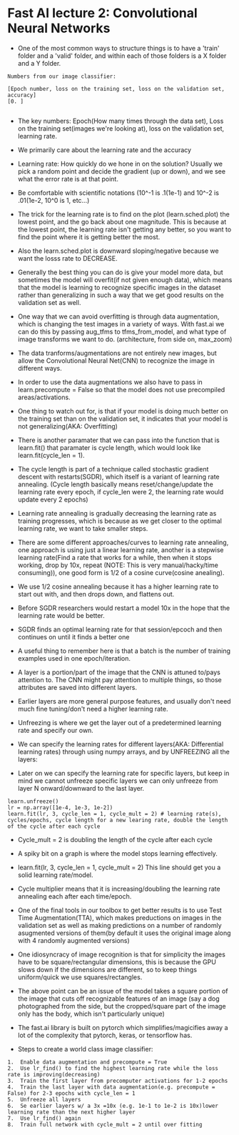 # Fast AI lecture 2: Convolutional Neural Networks


* One of the most common ways to structure things is to have a 'train' folder and a 'valid' folder, and within each of those folders is a X folder and a Y folder.  

```
Numbers from our image classifier:

[Epoch number, loss on the training set, loss on the validation set, accuracy]
[0. ]


```

* The key numbers: Epoch(How many times through the data set), Loss on the training set(images we're looking at), loss on the validation set, learning rate.

* We primarily care about the learning rate and the accuracy

* Learning rate: How quickly do we hone in on the solution?  Usually we pick a random point and decide the gradient (up or down), and we see what the error rate is at that point.  

* Be comfortable with scientific notations (10^-1 is .1(1e-1) and 10^-2 is .01(1e-2, 10^0 is 1, etc...)

* The trick for the learning rate is to find on the plot (learn.sched.plot) the lowest point, and the go back about one magnitude.  This is because at the lowest point, the learning rate isn't getting any better, so you want to find the point where it is getting better the most.  

* Also the learn.sched.plot is downward sloping/negative because we want the losss rate to DECREASE.

* Generally the best thing you can do is give your model more data, but sometimes the model will overfit(if not given enough data), which means that the model is learning to recognize specific images in the dataset rather than generalizing in such a way that we get good results on the validation set as well.  

* One way that we can avoid overfitting is through data augmentation, which is changing the test images in a variety of ways.  With fast.ai we can do this by passing aug_tfms to tfms_from_model, and what type of image transforms we want to do.  (architecture, from side on, max_zoom)

*  The data tranforms/augmentations are not entirely new images, but allow the Convolutional Neural Net(CNN) to recognize the image in different ways.

* In order to use the data augmentations we also have to pass in learn.precompute = False so that the model does not use precompiled areas/activations.

* One thing to watch out for, is that if your model is doing much better on the training set than on the validation set, it indicates that your model is not generalizing(AKA: Overfitting)

* There is another paramater that we can pass into the function that is learn.fit() that paramater is cycle length, which would look like learn.fit(cycle_len = 1).  

* The cycle length is part of a technique called stochastic gradient descent with restarts(SGDR), which itself is a variant of learning rate annealing.  (Cycle length basically means reset/change/update the learning rate every epoch, if cycle_len were 2, the learning rate would update every 2 epochs)

* Learning rate annealing is gradually decreasing the learning rate as training progresses, which is because as we get closer to the optimal learning rate, we want to take smaller steps.  

* There are some different approaches/curves to learning rate annealing, one approach is using just a linear learning rate, another is a stepwise learning rate(Find a rate that works for a while, then when it stops working, drop by 10x, repeat (NOTE: This is very manual/hacky/time consuming)), one good form is 1/2 of a cosine curve(cosine anealing). 

* We use 1/2 cosine annealing because it has a higher learning rate to start out with, and then drops down, and flattens out.  

*  Before SGDR researchers would restart a model 10x in the hope that the learning rate would be better.  

* SGDR finds an optimal learning rate for that session/epcoch and then continues on until it finds a better one

* A useful thing to remember here is that a batch is the number of training examples used in one epoch/iteration.

* A layer is a portion/part of the image that the CNN is attuned to/pays attention to.  The CNN might pay attention to multiple things, so those attributes are saved into different layers.  

* Earlier layers are more general purpose features, and usually don't need much fine tuning/don't need a higher learning rate.  

* Unfreezing is where we get the layer out of a predetermined learning rate and specify our own.  

* We can specify the learning rates for different layers(AKA: Differential learning rates) through using numpy arrays, and by UNFREEZING all the layers:

* Later on we can specify the learning rate for specific layers, but keep in mind we cannot unfreeze specific layers we can only unfreeze from layer N onward/downward to the last layer.  


```
learn.unfreeze()
lr = np.array([1e-4, 1e-3, 1e-2])
learn.fit(lr, 3, cycle_len = 1, cycle_mult = 2) # learning rate(s), cycles/epochs, cycle length for a new learing rate, double the length of the cycle after each cycle
```

* Cycle_mult = 2 is doubling the length of the cycle after each cycle

* A spiky bit on a graph is where the model stops learning effectively. 

* learn.fit(lr, 3, cycle_len = 1, cycle_mult = 2) This line should get you a solid learning rate/model.   

* Cycle multiplier means that it is increasing/doubling the learning rate annealing each after each time/epoch.  

* One of the final tools in our toolbox to get better results is to use Test Time Augmentation(TTA), which makes preductions on images in the validation set as well as making predictions on a number of randomly asugmented versions of them(by default it uses the original image along with 4 randomly augmented versions)

* One idiosyncracy of image recognition is that for simplicity the images have to be square/rectangular dimensions, this is because the GPU slows down if the dimensions are different, so to keep things uniform/quick we use squares/rectangles.

* The above point can be an issue of the model takes a square portion of the image that cuts off recognizable features of an image (say a dog photographed from the side, but the cropped/square part of the image only has the body, which isn't particularly unique)

* The fast.ai library is built on pytorch which simplifies/magicifies away a lot of the complexity that pytorch, keras, or tensorflow has.  

* Steps to create a world class image classifier:

```
1.  Enable data augmentation and precompute = True
2.  Use lr_find() to find the highest learning rate while the loss rate is improving(decreasing)
3.  Train the first layer from precomputer activations for 1-2 epochs
4.  Train the last layer with data augmentation(e.g. precompute = False) for 2-3 epochs with cycle_len = 1
5.  Unfreeze all layers
6.  Se earlier layers w/ a 3x =10x (e.g. 1e-1 to 1e-2 is 10x)lower learning rate than the next higher layer
7.  Use lr_find() again
8.  Train full network with cycle_mult = 2 until over fitting

```

